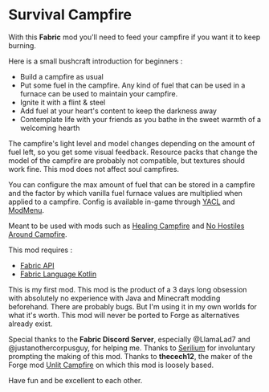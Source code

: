 # Survival Campfire

With this **Fabric** mod you'll need to feed your campfire if you want it to keep burning. 

Here is a small bushcraft introduction for beginners :
- Build a campfire as usual
- Put some fuel in the campfire. Any kind of fuel that can be used in a furnace can be used to maintain your campfire. 
- Ignite it with a flint & steel
- Add fuel at your heart's content to keep the darkness away
- Contemplate life with your friends as you bathe in the sweet warmth of a welcoming hearth

The campfire's light level and model changes depending on the amount of fuel left, so you get some visual feedback. Resource packs that change the model of the campfire are probably not compatible, but textures should work fine. This mod does not affect soul campfires.

You can configure the max amount of fuel that can be stored in a campfire and the factor by which vanilla fuel furnace values are multiplied when applied to a campfire. Config is available in-game through [YACL](https://modrinth.com/mod/yacl) and [ModMenu](https://modrinth.com/mod/modmenu).  

Meant to be used with mods such as [Healing Campfire](https://modrinth.com/mod/healing-campfire/version/1.19.2-4.0-fabric) and [No Hostiles Around Campfire](https://modrinth.com/mod/no-hostiles-around-campfire).

This mod requires :

- [Fabric API](https://modrinth.com/mod/fabric-api)
- [Fabric Language Kotlin](https://modrinth.com/mod/fabric-language-kotlin/version/1.8.1%2Bkotlin.1.7.0)

This is my first mod. This mod is the product of a 3 days long obsession with absolutely no experience with Java and Minecraft modding beforehand. There are probably bugs. But I'm using it in my own worlds for what it's worth. This mod will never be ported to Forge as alternatives already exist.

Special thanks to the **Fabric Discord Server**, especially @LlamaLad7 and @justanothercorpusguy, for helping me. Thanks to [Serilium](https://modrinth.com/user/Serilum) for involuntary prompting the making of this mod. Thanks to **thecech12**, the maker of the Forge mod [Unlit Campfire](https://github.com/cech12/UnlitCampfire) on which this mod is loosely based.

Have fun and be excellent to each other.
